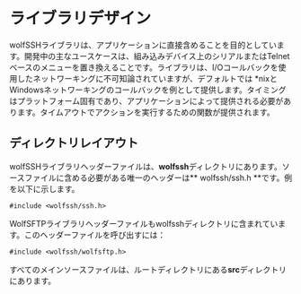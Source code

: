 

# ライブラリデザイン



wolfSSHライブラリは、アプリケーションに直接含めることを目的としています。開発中の主なユースケースは、組み込みデバイス上のシリアルまたはTelnetベースのメニューを置き換えることです。ライブラリは、I/Oコールバックを使用したネットワーキングに不可知論されていますが、デフォルトでは *nixとWindowsネットワーキングのコールバックを例として提供します。タイミングはプラットフォーム固有であり、アプリケーションによって提供される必要があります。タイムアウトでアクションを実行するための関数が提供されます。



## ディレクトリレイアウト



wolfSSHライブラリヘッダーファイルは、**wolfssh**ディレクトリにあります。ソースファイルに含める必要がある唯一のヘッダーは** wolfssh/ssh.h **です。例を以下に示します。

```
#include <wolfssh/ssh.h>
```

WolfSFTPライブラリヘッダーファイルもwolfsshディレクトリに含まれています。このヘッダーファイルを呼び出すには：

```
#include <wolfssh/wolfsftp.h>
```
すべてのメインソースファイルは、ルートディレクトリにある**src**ディレクトリにあります。
